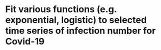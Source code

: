 # Fit various functions (e.g. exponential, logistic) to selected time series of infection number for Covid-19
